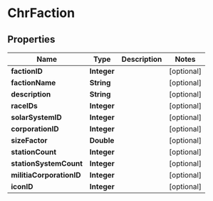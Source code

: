 
# ChrFaction

## Properties
Name | Type | Description | Notes
------------ | ------------- | ------------- | -------------
**factionID** | **Integer** |  |  [optional]
**factionName** | **String** |  |  [optional]
**description** | **String** |  |  [optional]
**raceIDs** | **Integer** |  |  [optional]
**solarSystemID** | **Integer** |  |  [optional]
**corporationID** | **Integer** |  |  [optional]
**sizeFactor** | **Double** |  |  [optional]
**stationCount** | **Integer** |  |  [optional]
**stationSystemCount** | **Integer** |  |  [optional]
**militiaCorporationID** | **Integer** |  |  [optional]
**iconID** | **Integer** |  |  [optional]



